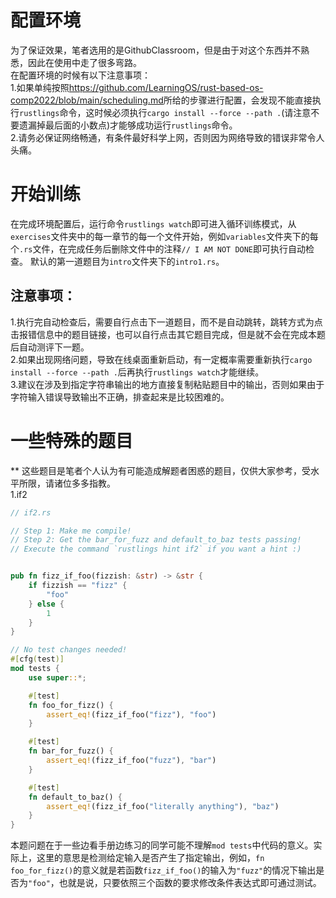 # 配置环境
为了保证效果，笔者选用的是GithubClassroom，但是由于对这个东西并不熟悉，因此在使用中走了很多弯路。  
在配置环境的时候有以下注意事项：  
1.如果单纯按照<https://github.com/LearningOS/rust-based-os-comp2022/blob/main/scheduling.md>所给的步骤进行配置，会发现不能直接执行```rustlings```命令，这时候必须执行```cargo install --force --path .```(请注意不要遗漏掉最后面的小数点)才能够成功运行```rustlings```命令。  
2.请务必保证网络畅通，有条件最好科学上网，否则因为网络导致的错误非常令人头痛。  


# 开始训练
在完成环境配置后，运行命令```rustlings watch```即可进入循环训练模式，从```exercises```文件夹中的每一章节的每一个文件开始，例如```variables```文件夹下的每个```.rs```文件，在完成任务后删除文件中的注释```// I AM NOT DONE```即可执行自动检查。 默认的第一道题目为```intro```文件夹下的```intro1.rs```。
## 注意事项：
1.执行完自动检查后，需要自行点击下一道题目，而不是自动跳转，跳转方式为点击报错信息中的题目链接，也可以自行点击其它题目完成，但是就不会在完成本题后自动测评下一题。  
2.如果出现网络问题，导致在线桌面重新启动，有一定概率需要重新执行```cargo install --force --path .```后再执行```rustlings watch```才能继续。  
3.建议在涉及到指定字符串输出的地方直接复制粘贴题目中的输出，否则如果由于字符输入错误导致输出不正确，排查起来是比较困难的。  
# 一些特殊的题目  
** 这些题目是笔者个人认为有可能造成解题者困惑的题目，仅供大家参考，受水平所限，请诸位多多指教。  
1.if2
```rust
// if2.rs

// Step 1: Make me compile!
// Step 2: Get the bar_for_fuzz and default_to_baz tests passing!
// Execute the command `rustlings hint if2` if you want a hint :)


pub fn fizz_if_foo(fizzish: &str) -> &str {
    if fizzish == "fizz" {
        "foo"
    } else {
        1
    }
}

// No test changes needed!
#[cfg(test)]
mod tests {
    use super::*;

    #[test]
    fn foo_for_fizz() {
        assert_eq!(fizz_if_foo("fizz"), "foo")
    }

    #[test]
    fn bar_for_fuzz() {
        assert_eq!(fizz_if_foo("fuzz"), "bar")
    }

    #[test]
    fn default_to_baz() {
        assert_eq!(fizz_if_foo("literally anything"), "baz")
    }
}

```
本题问题在于一些边看手册边练习的同学可能不理解```mod tests```中代码的意义。实际上，这里的意思是检测给定输入是否产生了指定输出，例如，```fn foo_for_fizz()```的意义就是若函数```fizz_if_foo()```的输入为```"fuzz"```的情况下输出是否为```"foo"```，也就是说，只要依照三个函数的要求修改条件表达式即可通过测试。
